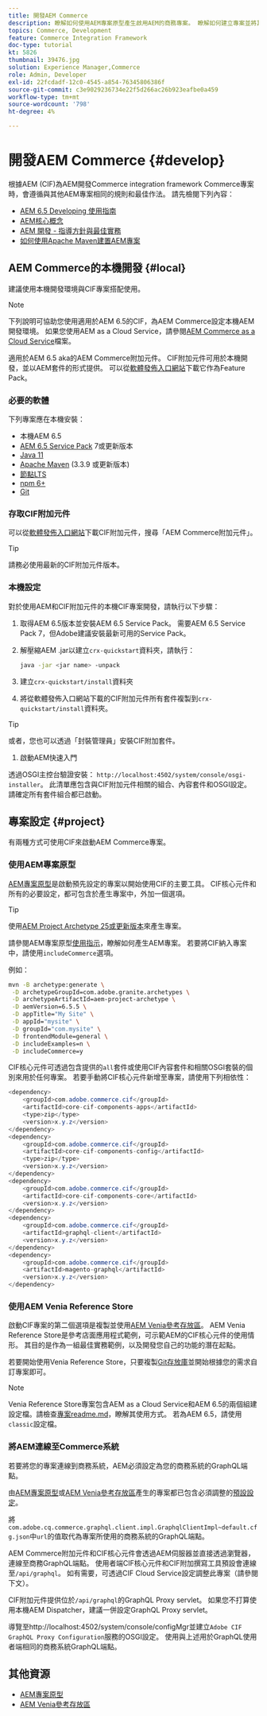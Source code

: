```yaml
---
title: 開發AEM Commerce
description: 瞭解如何使用AEM專案原型產生啟用AEM的商務專案。 瞭解如何建立專案並將其部署至本機開發環境。
topics: Commerce, Development
feature: Commerce Integration Framework
doc-type: tutorial
kt: 5826
thumbnail: 39476.jpg
solution: Experience Manager,Commerce
role: Admin, Developer
exl-id: 22fcdadf-12c0-4545-a854-76345806386f
source-git-commit: c3e9029236734e22f5d266ac26b923eafbe0a459
workflow-type: tm+mt
source-wordcount: '798'
ht-degree: 4%

---
```


# 開發AEM Commerce {#develop}

根據AEM (CIF)為AEM開發Commerce integration framework Commerce專案時，會遵循與其他AEM專案相同的規則和最佳作法。 請先檢閱下列內容：

- [AEM 6.5 Developing 使用指南](/help/sites-developing/getting-started.md)
- [AEM核心概念](/help/sites-developing/the-basics.md)
- [AEM 開發 - 指導方針與最佳實務](/help/sites-developing/dev-guidelines-bestpractices.md)
- [如何使用Apache Maven建置AEM專案](/help/sites-developing/ht-projects-maven.md)

## AEM Commerce的本機開發 {#local}

建議使用本機開發環境與CIF專案搭配使用。

>[!NOTE]
>
>下列說明可協助您使用適用於AEM 6.5的CIF，為AEM Commerce設定本機AEM開發環境。 如果您使用AEM as a Cloud Service，請參閱[AEM Commerce as a Cloud Service](https://experienceleague.adobe.com/docs/experience-manager-cloud-service/content-and-commerce/home.html)檔案。

適用於AEM 6.5 aka的AEM Commerce附加元件。 CIF附加元件可用於本機開發，並以AEM套件的形式提供。 可以從[軟體發佈入口網站](https://experience.adobe.com/#/downloads/content/software-distribution/en/aem.html)下載它作為Feature Pack。

### 必要的軟體

下列專案應在本機安裝：

- 本機AEM 6.5
- [AEM 6.5 Service Pack](https://experience.adobe.com/#/downloads/content/software-distribution/en/aem.html) 7或更新版本
- [Java 11](https://downloads.experiencecloud.adobe.com/content/software-distribution/en/general.html)
- [Apache Maven](https://maven.apache.org/) (3.3.9 或更新版本)
- [節點LTS](https://nodejs.org/en/)
- [npm 6+](https://www.npmjs.com/)
- [Git](https://git-scm.com/)

### 存取CIF附加元件

可以從[軟體發佈入口網站](https://experience.adobe.com/#/downloads/content/software-distribution/en/aem.html)下載CIF附加元件，搜尋「AEM Commerce附加元件」。

>[!TIP]
>
>請務必使用最新的CIF附加元件版本。

### 本機設定

對於使用AEM和CIF附加元件的本機CIF專案開發，請執行以下步驟：

1. 取得AEM 6.5版本並安裝AEM 6.5 Service Pack。 需要AEM 6.5 Service Pack 7，但Adobe建議安裝最新可用的Service Pack。

1. 解壓縮AEM .jar以建立`crx-quickstart`資料夾，請執行：

   ```bash
   java -jar <jar name> -unpack
   ```

1. 建立`crx-quickstart/install`資料夾

1. 將從軟體發佈入口網站下載的CIF附加元件所有套件複製到`crx-quickstart/install`資料夾。

>[!TIP]
>
>或者，您也可以透過「封裝管理員」安裝CIF附加套件。

1. 啟動AEM快速入門

透過OSGI主控台驗證安裝： `http://localhost:4502/system/console/osgi-installer`。 此清單應包含與CIF附加元件相關的組合、內容套件和OSGI設定。 請確定所有套件組合都已啟動。

## 專案設定 {#project}

有兩種方式可使用CIF來啟動AEM Commerce專案。

### 使用AEM專案原型

[AEM專案原型](https://github.com/adobe/aem-project-archetype)是啟動預先設定的專案以開始使用CIF的主要工具。 CIF核心元件和所有的必要設定，都可包含於產生專案中，外加一個選項。

>[!TIP]
>
>使用[AEM Project Archetype 25或更新版本](https://github.com/adobe/aem-project-archetype/releases)來產生專案。

請參閱AEM專案原型[使用指示](https://github.com/adobe/aem-project-archetype#usage)，瞭解如何產生AEM專案。 若要將CIF納入專案中，請使用`includeCommerce`選項。

例如：

```bash
mvn -B archetype:generate \
 -D archetypeGroupId=com.adobe.granite.archetypes \
 -D archetypeArtifactId=aem-project-archetype \
 -D aemVersion=6.5.5 \
 -D appTitle="My Site" \
 -D appId="mysite" \
 -D groupId="com.mysite" \
 -D frontendModule=general \
 -D includeExamples=n \
 -D includeCommerce=y
```

CIF核心元件可透過包含提供的`all`套件或使用CIF內容套件和相關OSGI套裝的個別來用於任何專案。 若要手動將CIF核心元件新增至專案，請使用下列相依性：

```java
<dependency>
    <groupId>com.adobe.commerce.cif</groupId>
    <artifactId>core-cif-components-apps</artifactId>
    <type>zip</type>
    <version>x.y.z</version>
</dependency>
<dependency>
    <groupId>com.adobe.commerce.cif</groupId>
    <artifactId>core-cif-components-config</artifactId>
    <type>zip</type>
    <version>x.y.z</version>
</dependency>
<dependency>
    <groupId>com.adobe.commerce.cif</groupId>
    <artifactId>core-cif-components-core</artifactId>
    <version>x.y.z</version>
</dependency>
<dependency>
    <groupId>com.adobe.commerce.cif</groupId>
    <artifactId>graphql-client</artifactId>
    <version>x.y.z</version>
</dependency>
<dependency>
    <groupId>com.adobe.commerce.cif</groupId>
    <artifactId>magento-graphql</artifactId>
    <version>x.y.z</version>
</dependency>
```

### 使用AEM Venia Reference Store

啟動CIF專案的第二個選項是複製並使用[AEM Venia參考存放區](https://github.com/adobe/aem-cif-guides-venia)。 AEM Venia Reference Store是參考店面應用程式範例，可示範AEM的CIF核心元件的使用情形。 其目的是作為一組最佳實務範例，以及開發您自己的功能的潛在起點。

若要開始使用Venia Reference Store，只要複製[Git存放庫](https://github.com/adobe/aem-cif-guides-venia)並開始根據您的需求自訂專案即可。

>[!NOTE]
>
>Venia Reference Store專案包含AEM as a Cloud Service和AEM 6.5的兩個組建設定檔。請檢查[專案readme.md](https://github.com/adobe/aem-cif-guides-venia/blob/main/README.md)，瞭解其使用方式。 若為AEM 6.5，請使用`classic`設定檔。

### 將AEM連線至Commerce系統

若要將您的專案連線到商務系統，AEM必須設定為您的商務系統的GraphQL端點。

由[AEM專案原型](https://github.com/adobe/aem-project-archetype)或[AEM Venia參考存放區](https://github.com/adobe/aem-cif-guides-venia)產生的專案都已包含必須調整的[預設設定](https://github.com/adobe/aem-cif-guides-venia/blob/main/ui.config/src/main/content/jcr_root/apps/venia/osgiconfig/config/com.adobe.cq.commerce.graphql.client.impl.GraphqlClientImpl~default.cfg.json)。

將`com.adobe.cq.commerce.graphql.client.impl.GraphqlClientImpl~default.cfg.json`中`url`的值取代為專案所使用的商務系統的GraphQL端點。

AEM Commerce附加元件和CIF核心元件會透過AEM伺服器並直接透過瀏覽器，連線至商務GraphQL端點。 使用者端CIF核心元件和CIF附加撰寫工具預設會連線至`/api/graphql`。 如有需要，可透過CIF Cloud Service設定調整此專案（請參閱下文）。

CIF附加元件提供位於`/api/graphql`的GraphQL Proxy servlet。 如果您不打算使用本機AEM Dispatcher，建議一併設定GraphQL Proxy servlet。

導覽至http://localhost:4502/system/console/configMgr並建立`Adobe CIF GraphQL Proxy Configuration`服務的OSGI設定。 使用與上述用於GraphQL使用者端相同的商務系統GraphQL端點。

## 其他資源

- [AEM專案原型](https://github.com/adobe/aem-project-archetype)
- [AEM Venia參考存放區](https://github.com/adobe/aem-cif-guides-venia)
